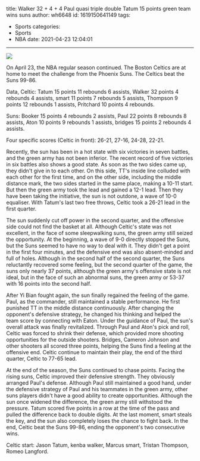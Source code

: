 title: Walker 32 + 4 + 4 Paul quasi triple double Tatum 15 points green team wins suns
author: wh6648
id: 1619150641149
tags: 
- Sports
categories: 
- Sports
- NBA
date: 2021-04-23 12:04:01
---
![](https://p6.itc.cn/q_70/images01/20210423/439e1da12d1f448da8fbca84d558b6cf.jpeg)


On April 23, the NBA regular season continued. The Boston Celtics are at home to meet the challenge from the Phoenix Suns. The Celtics beat the Suns 99-86.

Data, Celtic: Tatum 15 points 11 rebounds 6 assists, Walker 32 points 4 rebounds 4 assists, smart 11 points 7 rebounds 5 assists, Thompson 9 points 12 rebounds 1 assists, Pritchard 10 points 4 rebounds.

Suns: Booker 15 points 4 rebounds 2 assists, Paul 22 points 8 rebounds 8 assists, Aton 10 points 9 rebounds 1 assists, bridges 15 points 2 rebounds 4 assists.

Four specific scores (Celtic in front): 26-21, 27-16, 24-28, 22-21.

Recently, the sun has been in a hot state with six victories in seven battles, and the green army has not been inferior. The recent record of five victories in six battles also shows a good state. As soon as the two sides came up, they didn't give in to each other. On this side, TT's inside line colluded with each other for the first time, and on the other side, including the middle distance mark, the two sides started in the same place, making a 10-11 start. But then the green army took the lead and gained a 12-1 lead. Then they have been taking the initiative, the sun is not outdone, a wave of 10-0 equaliser. With Tatum's last two free throws, Celtic took a 26-21 lead in the first quarter.

The sun suddenly cut off power in the second quarter, and the offensive side could not find the basket at all. Although Celtic's state was not excellent, in the face of some sleepwalking suns, the green army still seized the opportunity. At the beginning, a wave of 9-0 directly stopped the Suns, but the Suns seemed to have no way to deal with it. They didn't get a point in the first four minutes, and the defensive end was also absent-minded and full of holes. Although in the second half of the second quarter, the Suns reluctantly recovered some feeling, but the second quarter of the game, the suns only nearly 37 points, although the green army's offensive state is not ideal, but in the face of such an abnormal suns, the green army or 53-37 with 16 points into the second half.

After Yi Bian fought again, the sun finally regained the feeling of the game. Paul, as the commander, still maintained a stable performance. He first punished TT in the middle distance continuously. After changing the opponent's defensive strategy, he changed his thinking and helped the team score by connecting with Eaton. Under the guidance of Paul, the sun's overall attack was finally revitalized. Through Paul and Aton's pick and roll, Celtic was forced to shrink their defense, which provided more shooting opportunities for the outside shooters. Bridges, Cameron Johnson and other shooters all scored three points, helping the Suns find a feeling at the offensive end. Celtic continue to maintain their play, the end of the third quarter, Celtic to 77-65 lead.

At the end of the season, the Suns continued to chase points. Facing the rising suns, Celtic improved their defensive strength. They obviously arranged Paul's defense. Although Paul still maintained a good hand, under the defensive strategy of Paul and his teammates in the green army, other suns players didn't have a good ability to create opportunities. Although the sun once widened the difference, the green army still withstood the pressure. Tatum scored five points in a row at the time of the pass and pulled the difference back to double digits. At the last moment, smart steals the key, and the sun also completely loses the chance to fight back. In the end, Celtic beat the Suns 99-86, ending the opponent's two consecutive wins.

Celtic start: Jason Tatum, kenba walker, Marcus smart, Tristan Thompson, Romeo Langford.


